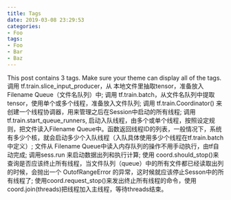 ```yaml
---
title: Tags
date: 2019-03-08 23:29:53
categories:
- Foo
tags:
- Foo
- Bar
- Baz
---
```


This post contains 3 tags. Make sure your theme can display all of the tags.
    调用 tf.train.slice_input_producer，从 本地文件里抽取tensor，准备放入Filename Queue（文件名队列）中;
    调用 tf.train.batch，从文件名队列中提取tensor，使用单个或多个线程，准备放入文件队列;
    调用 tf.train.Coordinator() 来创建一个线程协调器，用来管理之后在Session中启动的所有线程;
    调用tf.train.start_queue_runners, 启动入队线程，由多个或单个线程，按照设定规则，把文件读入Filename Queue中。函数返回线程ID的列表，一般情况下，系统有多少个核，就会启动多少个入队线程（入队具体使用多少个线程在tf.train.batch中定义）;
    文件从 Filename Queue中读入内存队列的操作不用手动执行，由tf自动完成;
    调用sess.run 来启动数据出列和执行计算;
    使用 coord.should_stop()来查询是否应该终止所有线程，当文件队列（queue）中的所有文件都已经读取出列的时候，会抛出一个 OutofRangeError 的异常，这时候就应该停止Sesson中的所有线程了;
    使用coord.request_stop()来发出终止所有线程的命令，使用coord.join(threads)把线程加入主线程，等待threads结束。

